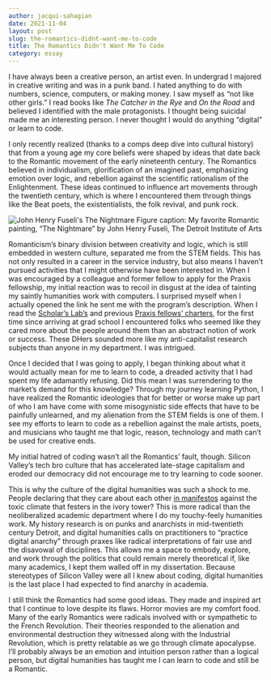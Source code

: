```yaml
---
author: jacqui-sahagian
date: 2021-11-04
layout: post
slug: the-romantics-didnt-want-me-to-code
title: The Romantics Didn't Want Me To Code
category: essay
---
```

I have always been a creative person, an artist even. In undergrad I majored in creative writing and was in a punk band. I hated anything to do with numbers, science, computers, or making money. I saw myself as “not like other girls.” I read books like *The Catcher in the Rye* and *On the Road* and believed I identified with the male protagonists. I thought being suicidal made me an interesting person. I never thought I would do anything “digital” or learn to code.  

I only recently realized (thanks to a comps deep dive into cultural history) that from a young age my core beliefs were shaped by ideas that date back to the Romantic movement of the early nineteenth century. The Romantics believed in individualism, glorification of an imagined past, emphasizing emotion over logic, and rebellion against the scientific rationalism of the Enlightenment. These ideas continued to influence art movements through the twentieth century, which is where I encountered them through things like the Beat poets, the existentialists, the folk revival, and punk rock. 

![John Henry Fuseli's The Nightmare](https://upload.wikimedia.org/wikipedia/commons/5/56/John_Henry_Fuseli_-_The_Nightmare.JPG)
Figure caption: My favorite Romantic painting, “The Nightmare” by John Henry Fuseli, The Detroit Institute of Arts 

Romanticism’s binary division between creativity and logic, which is still embedded in western culture, separated me from the STEM fields. This has not only resulted in a career in the service industry, but also means I haven’t pursued activities that I might otherwise have been interested in. When I was encouraged by a colleague and former fellow to apply for the Praxis fellowship, my initial reaction was to recoil in disgust at the idea of tainting my saintly humanities work with computers. I surprised myself when I actually opened the link he sent me with the program’s description. When I read the [Scholar’s Lab’s](https://scholarslab.lib.virginia.edu/charter/) and previous [Praxis fellows’ charters](https://praxis.scholarslab.org/charter/charter-2020-2021/), for the first time since arriving at grad school I encountered folks who seemed like they cared more about the people around them than an abstract notion of work or success. These DHers sounded more like my anti-capitalist research subjects than anyone in my department. I was intrigued. 

Once I decided that I was going to apply, I began thinking about what it would actually mean for me to learn to code, a dreaded activity that I had spent my life adamantly refusing. Did this mean I was surrendering to the market’s demand for this knowledge? Through my journey learning Python, I have realized the Romantic ideologies that for better or worse make up part of who I am have come with some misogynistic side effects that have to be painfully unlearned, and my alienation from the STEM fields is one of them. I see my efforts to learn to code as a rebellion against the male artists, poets, and musicians who taught me that logic, reason, technology and math can’t be used for creative ends. 

My initial hatred of coding wasn’t all the Romantics’ fault, though. Silicon Valley’s tech bro culture that has accelerated late-stage capitalism and eroded our democracy did not encourage me to try learning to code sooner. 

This is why the culture of the digital humanities was such a shock to me. People declaring that they care about each other [in manifestos](https://www.humanitiesblast.com/manifesto/Manifesto_V2.pdf) against the toxic climate that festers in the ivory tower? This is more radical than the neoliberalized academic department where I do my touchy-feely humanities work. My history research is on punks and anarchists in mid-twentieth century Detroit, and digital humanities calls on practitioners to “practice digital anarchy” through praxes like radical interpretations of fair use and the disavowal of disciplines. This allows me a space to embody, explore, and work through the politics that could remain merely theoretical if, like many academics, I kept them walled off in my dissertation. Because stereotypes of Silicon Valley were all I knew about coding, digital humanities is the last place I had expected to find anarchy in academia.  

I still think the Romantics had some good ideas. They made and inspired art that I continue to love despite its flaws. Horror movies are my comfort food. Many of the early Romantics were radicals involved with or sympathetic to the French Revolution. Their theories responded to the alienation and environmental destruction they witnessed along with the Industrial Revolution, which is pretty relatable as we go through climate apocalypse. I’ll probably always be an emotion and intuition person rather than a logical person, but digital humanities has taught me I can learn to code and still be a Romantic. 
